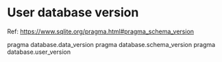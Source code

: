 # User database version

Ref: https://www.sqlite.org/pragma.html#pragma_schema_version

pragma database.data_version
pragma database.schema_version
pragma database.user_version